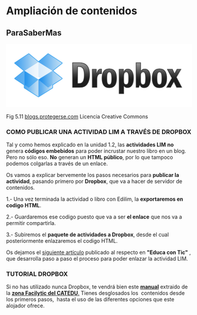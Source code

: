 # Ampliación de contenidos

## ParaSaberMas


![](img/dropbox.png)


Fig 5.11 [blogs.protegerse.com](http://www.google.es/url?sa=i&rct=j&q=&esrc=s&source=images&cd=&cad=rja&docid=Gznerq5zjkbkoM&tbnid=HZZq6q22K8vwAM:&ved=0CAQQjB0&url=http%3A%2F%2Fblogs.protegerse.com%2Flaboratorio%2F2012%2F08%2F01%2Fdropbox-soluciona-su-brecha-de-seguridad-y-anuncia-nuevas-medidas%2F&ei=ffCUUqaKGsfJswab4IC4Bg&bvm=bv.57155469,d.d2k&psig=AFQjCNEi-uyoLK-LKDGYK-6pfY4slO3xIQ&ust=1385578982369825) Licencia Creative Commons

### COMO PUBLICAR UNA ACTIVIDAD LIM A TRAVÉS DE DROPBOX

Tal y como hemos explicado en la unidad 1.2, las **actividades LIM** **no** genera **códigos embebidos** para poder incrustar nuestro libro en un blog. Pero no sólo eso. **No** generan un **HTML público**, por lo que tampoco podemos colgarlas a través de un enlace.

Os vamos a explicar bervemente los pasos necesarios para **publicar la actividad**, pasando primero por **Dropbox**, que va a hacer de servidor de contenidos.

1.- Una vez terminada la actividad o libro con Edilim, la **exportaremos en codigo HTML**.

2.- Guardaremos ese codigo puesto que va a ser **el enlace** que nos va a permitir compartirla.

3.- Subiremos el **paquete de actividades a Dropbox**, desde el cual posteriormente enlazaremos el codigo HTML.

Os dejamos el [siguiente artículo](http://www.educacontic.es/blog/como-publicar-un-archivo-en-dropbox) publicado al respecto en **"Educa con Tic"** , que desarrolla paso a paso el proceso para poder enlazar la actividad LIM.

### TUTORIAL DROPBOX

Si no has utilizado nunca Dropbox, te vendrá bien este [**manual**](http://www.catedu.es/facilytic/2013/05/16/dropbox/) extraido de la [**zona Facilytic del CATEDU**.](http://www.catedu.es/facilytic/) Tienes desglosados los  contenidos desde los primeros pasos,  hasta el uso de las diferentes opciones que este alojador ofrece.

